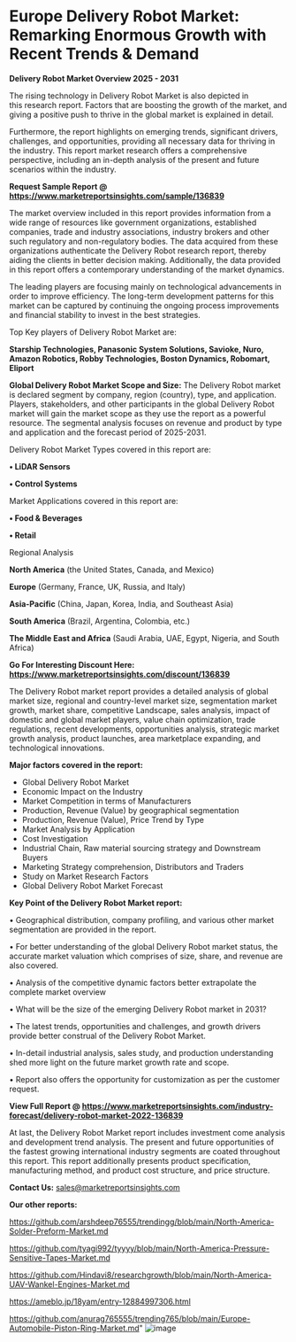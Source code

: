 # Europe Delivery Robot Market: Remarking Enormous Growth with Recent Trends & Demand

<Strong> Delivery Robot Market Overview 2025 - 2031</strong>

The rising technology in Delivery Robot Market is also depicted in this research report. Factors that are boosting the growth of the market, and giving a positive push to thrive in the global market is explained in detail.

Furthermore, the report highlights on emerging trends, significant drivers, challenges, and opportunities, providing all necessary data for thriving in the industry. This report market research offers a comprehensive perspective, including an in-depth analysis of the present and future scenarios within the industry.

<strong>Request Sample Report @ <a href=https://www.marketreportsinsights.com/sample/136839>https://www.marketreportsinsights.com/sample/136839</a></strong>

The market overview included in this report provides information from a wide range of resources like government organizations, established companies, trade and industry associations, industry brokers and other such regulatory and non-regulatory bodies. The data acquired from these organizations authenticate the Delivery Robot research report, thereby aiding the clients in better decision making. Additionally, the data provided in this report offers a contemporary understanding of the market dynamics.

The leading players are focusing mainly on technological advancements in order to improve efficiency. The long-term development patterns for this market can be captured by continuing the ongoing process improvements and financial stability to invest in the best strategies.

Top Key players of Delivery Robot Market are:

<strong>Starship Technologies, Panasonic System Solutions, Savioke, Nuro, Amazon Robotics, Robby Technologies, Boston Dynamics, Robomart, Eliport</strong>

<strong><b>Global Delivery Robot Market Scope and Size:</b></strong>
The Delivery Robot market is declared segment by company, region (country), type, and application. Players, stakeholders, and other participants in the global Delivery Robot market will gain the market scope as they use the report as a powerful resource. The segmental analysis focuses on revenue and product by type and application and the forecast period of 2025-2031.

Delivery Robot Market Types covered in this report are:

<strong>• LiDAR Sensors

• Control Systems</strong>

Market Applications covered in this report are:

<strong>• Food & Beverages

• Retail</strong> 

Regional Analysis

<strong>North America</strong> (the United States, Canada, and Mexico)

<strong>Europe</strong> (Germany, France, UK, Russia, and Italy)

<strong>Asia-Pacific</strong> (China, Japan, Korea, India, and Southeast Asia)

<strong>South America</strong> (Brazil, Argentina, Colombia, etc.)

<strong>The Middle East and Africa</strong> (Saudi Arabia, UAE, Egypt, Nigeria, and South Africa)

<strong>Go For Interesting Discount Here: <a href=https://www.marketreportsinsights.com/discount/136839>https://www.marketreportsinsights.com/discount/136839</a></strong>

The Delivery Robot market report provides a detailed analysis of global market size, regional and country-level market size, segmentation market growth, market share, competitive Landscape, sales analysis, impact of domestic and global market players, value chain optimization, trade regulations, recent developments, opportunities analysis, strategic market growth analysis, product launches, area marketplace expanding, and technological innovations.

<strong><b>Major factors covered in the report:</b></strong>
<ul>
  <li>Global Delivery Robot Market </li>
  <li>Economic Impact on the Industry</li>
  <li>Market Competition in terms of Manufacturers</li>
  <li>Production, Revenue (Value) by geographical segmentation</li>
  <li>Production, Revenue (Value), Price Trend by Type</li>
  <li>Market Analysis by Application</li>
  <li>Cost Investigation</li>
  <li>Industrial Chain, Raw material sourcing strategy and Downstream Buyers</li>
  <li>Marketing Strategy comprehension, Distributors and Traders</li>
  <li>Study on Market Research Factors</li>
  <li>Global Delivery Robot Market Forecast</li>
</ul>

<strong><b>Key Point of the Delivery Robot Market report:</b></strong>

• Geographical distribution, company profiling, and various other market segmentation are provided in the report.

• For better understanding of the global Delivery Robot market status, the accurate market valuation which comprises of size, share, and revenue are also covered.

• Analysis of the competitive dynamic factors better extrapolate the complete market overview

• What will be the size of the emerging Delivery Robot market in 2031?

• The latest trends, opportunities and challenges, and growth drivers provide better construal of the Delivery Robot Market.

• In-detail industrial analysis, sales study, and production understanding shed more light on the future market growth rate and scope.

• Report also offers the opportunity for customization as per the customer request.

<strong><b>View Full Report @ <a href=https://www.marketreportsinsights.com/industry-forecast/delivery-robot-market-2022-136839>https://www.marketreportsinsights.com/industry-forecast/delivery-robot-market-2022-136839</a></b></strong>


At last, the Delivery Robot Market report includes investment come analysis and development trend analysis. The present and future opportunities of the fastest growing international industry segments are coated throughout this report. This report additionally presents product specification, manufacturing method, and product cost structure, and price structure.

<strong>Contact Us:</strong>
sales@marketreportsinsights.com

<strong>Our other reports:</strong>

<a href=https://github.com/arshdeep76555/trendingg/blob/main/North-America-Solder-Preform-Market.md>https://github.com/arshdeep76555/trendingg/blob/main/North-America-Solder-Preform-Market.md</a>

<a href=https://github.com/tyagi992/tyyyy/blob/main/North-America-Pressure-Sensitive-Tapes-Market.md>https://github.com/tyagi992/tyyyy/blob/main/North-America-Pressure-Sensitive-Tapes-Market.md</a>

<a href=https://github.com/Hindavi8/researchgrowth/blob/main/North-America-UAV-Wankel-Engines-Market.md>https://github.com/Hindavi8/researchgrowth/blob/main/North-America-UAV-Wankel-Engines-Market.md</a>

<a href=https://ameblo.jp/18yam/entry-12884997306.html>https://ameblo.jp/18yam/entry-12884997306.html</a>

<a href=https://github.com/anurag765555/trending765/blob/main/Europe-Automobile-Piston-Ring-Market.md>https://github.com/anurag765555/trending765/blob/main/Europe-Automobile-Piston-Ring-Market.md</a>"
![image](https://github.com/user-attachments/assets/41a40834-eee4-45ce-9878-c61c043fc777)
